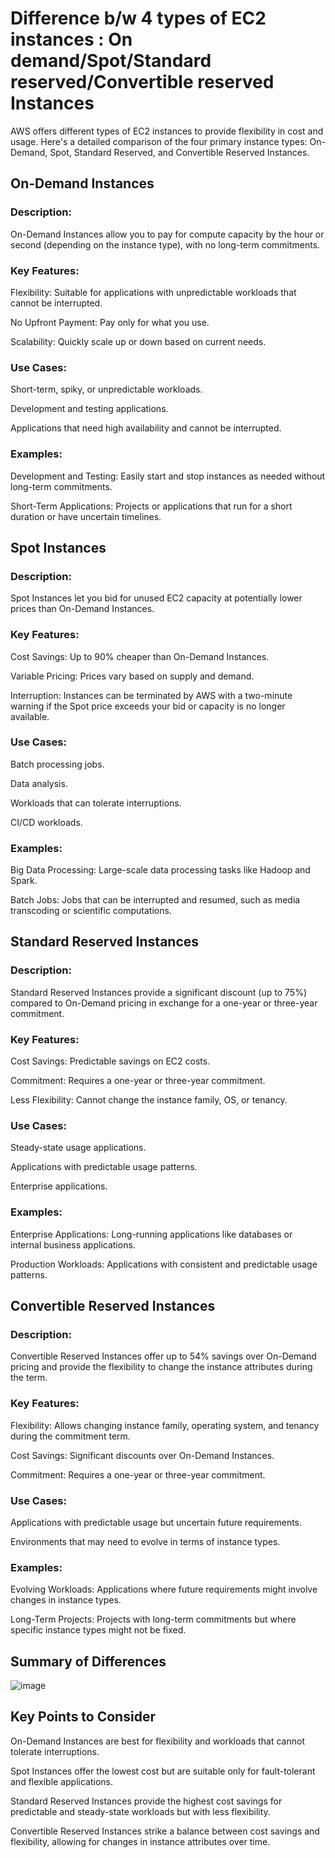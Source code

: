 # Difference b/w 4 types of EC2 instances : On demand/Spot/Standard reserved/Convertible reserved Instances

AWS offers different types of EC2 instances to provide flexibility in cost and usage. Here's a detailed comparison of the four primary instance types: On-Demand, Spot, Standard Reserved, and Convertible Reserved Instances.

## On-Demand Instances

### Description:

On-Demand Instances allow you to pay for compute capacity by the hour or second (depending on the instance type), with no long-term commitments.

### Key Features:

Flexibility: Suitable for applications with unpredictable workloads that cannot be interrupted.

No Upfront Payment: Pay only for what you use.

Scalability: Quickly scale up or down based on current needs.

### Use Cases:
Short-term, spiky, or unpredictable workloads.

Development and testing applications.

Applications that need high availability and cannot be interrupted.

### Examples:

Development and Testing: Easily start and stop instances as needed without long-term commitments.

Short-Term Applications: Projects or applications that run for a short duration or have uncertain timelines.

## Spot Instances

### Description:

Spot Instances let you bid for unused EC2 capacity at potentially lower prices than On-Demand Instances.

### Key Features:

Cost Savings: Up to 90% cheaper than On-Demand Instances.

Variable Pricing: Prices vary based on supply and demand.

Interruption: Instances can be terminated by AWS with a two-minute warning if the Spot price exceeds your bid or capacity is no longer available.

### Use Cases:

Batch processing jobs.

Data analysis.

Workloads that can tolerate interruptions.

CI/CD workloads.

### Examples:

Big Data Processing: Large-scale data processing tasks like Hadoop and Spark.

Batch Jobs: Jobs that can be interrupted and resumed, such as media transcoding or scientific computations.

## Standard Reserved Instances

### Description:
Standard Reserved Instances provide a significant discount (up to 75%) compared to On-Demand pricing in exchange for a one-year or three-year commitment.

### Key Features:
Cost Savings: Predictable savings on EC2 costs.

Commitment: Requires a one-year or three-year commitment.

Less Flexibility: Cannot change the instance family, OS, or tenancy.

### Use Cases:
Steady-state usage applications.

Applications with predictable usage patterns.

Enterprise applications.

### Examples:
Enterprise Applications: Long-running applications like databases or internal business applications.

Production Workloads: Applications with consistent and predictable usage patterns.

## Convertible Reserved Instances

### Description:
Convertible Reserved Instances offer up to 54% savings over On-Demand pricing and provide the flexibility to change the instance attributes during the term.

### Key Features:
Flexibility: Allows changing instance family, operating system, and tenancy during the commitment term.

Cost Savings: Significant discounts over On-Demand Instances.

Commitment: Requires a one-year or three-year commitment.

### Use Cases:
Applications with predictable usage but uncertain future requirements.

Environments that may need to evolve in terms of instance types.

### Examples:
Evolving Workloads: Applications where future requirements might involve changes in instance types.

Long-Term Projects: Projects with long-term commitments but where specific instance types might not be fixed.

## Summary of Differences
![image](https://github.com/AmalSunny992/AWS/assets/169422802/d350a466-80e8-475b-8299-c74b3d8e3f33)

## Key Points to Consider

On-Demand Instances are best for flexibility and workloads that cannot tolerate interruptions.

Spot Instances offer the lowest cost but are suitable only for fault-tolerant and flexible applications.

Standard Reserved Instances provide the highest cost savings for predictable and steady-state workloads but with less flexibility.

Convertible Reserved Instances strike a balance between cost savings and flexibility, allowing for changes in instance attributes over time.

